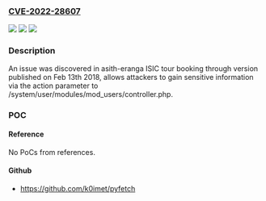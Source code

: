 ### [CVE-2022-28607](https://cve.mitre.org/cgi-bin/cvename.cgi?name=CVE-2022-28607)
![](https://img.shields.io/static/v1?label=Product&message=n%2Fa&color=blue)
![](https://img.shields.io/static/v1?label=Version&message=n%2Fa&color=blue)
![](https://img.shields.io/static/v1?label=Vulnerability&message=n%2Fa&color=brighgreen)

### Description

An issue was discovered in asith-eranga ISIC tour booking through version published on Feb 13th 2018, allows attackers to gain sensitive information via the action parameter to /system/user/modules/mod_users/controller.php.

### POC

#### Reference
No PoCs from references.

#### Github
- https://github.com/k0imet/pyfetch

